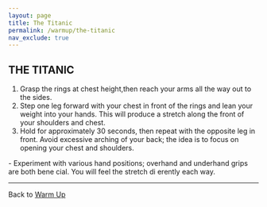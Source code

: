 ```yaml
---
layout: page
title: The Titanic
permalink: /warmup/the-titanic
nav_exclude: true
---
```


## THE TITANIC

1. Grasp the rings at chest height,then reach your arms all the way out to the sides.
2. Step one leg forward with your chest in front of the rings and lean your weight into your hands. This will produce a stretch along the front of your shoulders and chest.
3. Hold for approximately 30 seconds, then repeat with the opposite leg in front. Avoid excessive arching of your back; the idea is to focus on opening your chest and shoulders.

<div class="code-example" markdown="1">
  - Experiment with various hand positions; overhand and underhand grips are both bene cial. You will feel the stretch di erently each way.
</div>

---

Back to [Warm Up](/warmup)